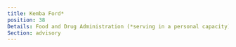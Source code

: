 ```yaml
---
title: Kemba Ford*
position: 38
Details: Food and Drug Administration (*serving in a personal capacity)
Section: advisory
---
```


